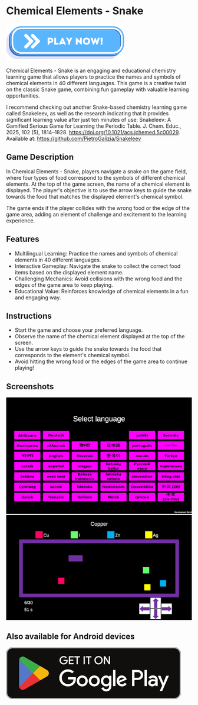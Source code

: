 # Chemical Elements - Snake

<a href="https://vehave.github.io/elements-snake-build/" target="_blank"><img src="PlayNowButton.png" alt="Play now!"></a>

Chemical Elements - Snake is an engaging and educational chemistry learning game that allows players to practice the names and symbols of chemical elements in 40 different languages. This game is a creative twist on the classic Snake game, combining fun gameplay with valuable learning opportunities.

I recommend checking out another Snake-based chemistry learning game called Snakeleev, as well as the research indicating that it provides significant learning value after just ten minutes of use: Snakeleev: A Gamified Serious Game for Learning the Periodic Table. J. Chem. Educ., 2025, 102 (5), 1814–1828. <a>https://doi.org/10.1021/acs.jchemed.5c00029</a>. Available at: <a>https://github.com/PietroGalizia/Snakeleev</a>

## Game Description

In Chemical Elements - Snake, players navigate a snake on the game field, where four types of food correspond to the symbols of different chemical elements. At the top of the game screen, the name of a chemical element is displayed. The player's objective is to use the arrow keys to guide the snake towards the food that matches the displayed element's chemical symbol.

The game ends if the player collides with the wrong food or the edge of the game area, adding an element of challenge and excitement to the learning experience.

## Features

- Multilingual Learning: Practice the names and symbols of chemical elements in 40 different languages.
- Interactive Gameplay: Navigate the snake to collect the correct food items based on the displayed element name.
- Challenging Mechanics: Avoid collisions with the wrong food and the edges of the game area to keep playing.
- Educational Value: Reinforces knowledge of chemical elements in a fun and engaging way.

## Instructions

- Start the game and choose your preferred language.
- Observe the name of the chemical element displayed at the top of the screen.
- Use the arrow keys to guide the snake towards the food that corresponds to the element's chemical symbol.
- Avoid hitting the wrong food or the edges of the game area to continue playing!

## Screenshots

<img src="chemistry.snake.language.menu.png" alt="Language menu">

<img src="chemistry.snake.game.png" alt="Game view">


## Also available for Android devices

<a href="https://play.google.com/store/apps/details?id=chemistry.snake" target="_blank"><img src="PlayStore.jpg" alt="Get it on Google Play"></a>
